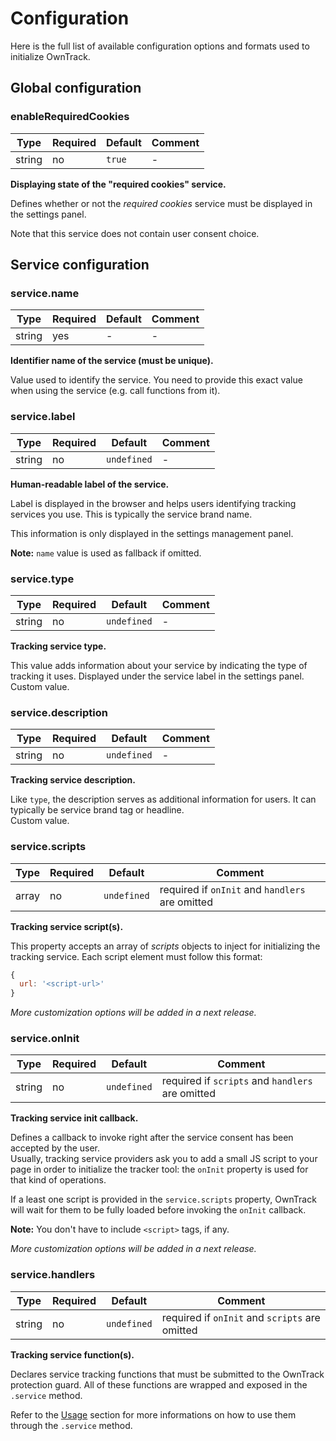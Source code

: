 # Configuration

Here is the full list of available configuration options and formats used to initialize OwnTrack.

## Global configuration

### enableRequiredCookies

| Type   | Required | Default | Comment |
|--------|----------|---------|---------|
| string | no       | `true`  | -       |

**Displaying state of the "required cookies" service.**

Defines whether or not the _required cookies_ service must be displayed
in the settings panel.

Note that this service does not contain user consent choice.

## Service configuration

### service.name

| Type   | Required | Default     | Comment |
|--------|----------|-------------|---------|
| string | yes      | -           | -       |

**Identifier name of the service (must be unique).**

Value used to identify the service. You need to provide this exact value when using the service (e.g. call functions from it).

### service.label

| Type   | Required | Default     | Comment |
|--------|----------|-------------|---------|
| string | no       | `undefined` | -       |

**Human-readable label of the service.**

Label is displayed in the browser and helps users identifying tracking services you use. This is typically the service brand name.

This information is only displayed in the settings management panel.

**Note:** `name` value is used as fallback if omitted.

### service.type

| Type   | Required | Default     | Comment |
|--------|----------|-------------|---------|
| string | no       | `undefined` | -       |

**Tracking service type.**

This value adds information about your service by indicating the type of tracking it uses. Displayed under the service label in the settings panel.  
Custom value.

### service.description

| Type   | Required | Default     | Comment |
|--------|----------|-------------|---------|
| string | no       | `undefined` | -       |

**Tracking service description.**

Like `type`, the description serves as additional information for users. It can typically be service brand tag or headline.  
Custom value.

### service.scripts

| Type   | Required | Default     | Comment                                         |
|--------|----------|-------------|-------------------------------------------------|
| array  | no       | `undefined` | required if `onInit` and `handlers` are omitted |

**Tracking service script(s).**

This property accepts an array of _scripts_ objects to inject for initializing the tracking service. Each script element must follow this format:

```js
{
  url: '<script-url>'
}
```

_More customization options will be added in a next release._

### service.onInit

| Type   | Required | Default     | Comment                                          |
|--------|----------|-------------|--------------------------------------------------|
| string | no       | `undefined` | required if `scripts` and `handlers` are omitted |

**Tracking service init callback.**

Defines a callback to invoke right after the service consent has been accepted by the user.  
Usually, tracking service providers ask you to add a small JS script to your page in order to initialize the tracker tool: the `onInit` property is used for that kind of operations.

If a least one script is provided in the `service.scripts` property, OwnTrack will wait for them to be fully loaded before invoking the `onInit` callback.

**Note:** You don't have to include `<script>` tags, if any.

_More customization options will be added in a next release._

### service.handlers

| Type   | Required | Default     | Comment                                          |
|--------|----------|-------------|--------------------------------------------------|
| string | no       | `undefined` | required if `onInit` and `scripts` are omitted |

**Tracking service function(s).**

Declares service tracking functions that must be submitted to the OwnTrack protection guard. All of these functions are wrapped and exposed in the `.service` method.

Refer to the [Usage](/usage) section for more informations on how to use them through the `.service` method.
